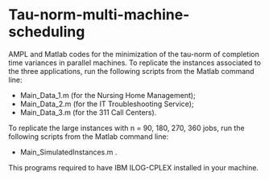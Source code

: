 # Tau-norm-multi-machine-scheduling

AMPL and Matlab codes for the minimization of the tau-norm of completion time variances in parallel machines. To replicate the instances associated to the three applications, run the following scripts from the Matlab command line:

- Main_Data_1.m (for the Nursing Home Management);
- Main_Data_2.m (for the IT Troubleshooting Service);
- Main_Data_3.m (for the 311 Call Centers).

To replicate the large instances with n = 90, 180, 270, 360 jobs, run the following scripts from the Matlab command line:

- Main_SimulatedInstances.m .

This programs required to have IBM ILOG-CPLEX installed in your machine.
